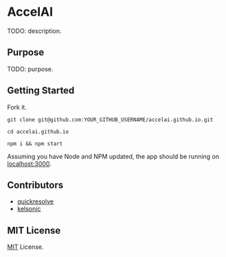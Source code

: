 # AccelAI

TODO: description.

## Purpose

TODO: purpose.

## Getting Started

Fork it.

```
git clone git@github.com:YOUR_GITHUB_USERNAME/accelai.github.io.git

cd accelai.github.io

npm i && npm start
```

Assuming you have Node and NPM updated, the app should be running on [localhost:3000](http://localhost:3000).

## Contributors

* [quickresolve](https://github.com/quickresolve)
* [kelsonic](https://github.com/kelsonic)

## MIT License

[MIT](LICENSE) License.